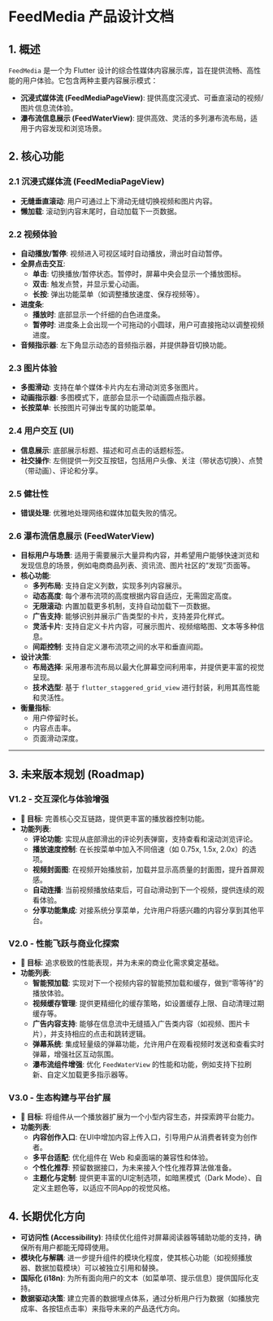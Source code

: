 # FeedMedia 产品设计文档

## 1. 概述

`FeedMedia` 是一个为 Flutter 设计的综合性媒体内容展示库，旨在提供流畅、高性能的用户体验。它包含两种主要内容展示模式：

*   **沉浸式媒体流 (FeedMediaPageView)**: 提供高度沉浸式、可垂直滚动的视频/图片信息流体验。
*   **瀑布流信息展示 (FeedWaterView)**: 提供高效、灵活的多列瀑布流布局，适用于内容发现和浏览场景。

## 2. 核心功能

### 2.1 沉浸式媒体流 (FeedMediaPageView)
- **无缝垂直滚动**: 用户可通过上下滑动无缝切换视频和图片内容。
- **懒加载**: 滚动到内容末尾时，自动加载下一页数据。

### 2.2 视频体验
- **自动播放/暂停**: 视频进入可视区域时自动播放，滑出时自动暂停。
- **全屏点击交互**:
  - **单击**: 切换播放/暂停状态。暂停时，屏幕中央会显示一个播放图标。
  - **双击**: 触发点赞，并显示爱心动画。
  - **长按**: 弹出功能菜单（如调整播放速度、保存视频等）。
- **进度条**:
  - **播放时**: 底部显示一个纤细的白色进度条。
  - **暂停时**: 进度条上会出现一个可拖动的小圆球，用户可直接拖动以调整视频进度。
- **音频指示器**: 左下角显示动态的音频指示器，并提供静音切换功能。

### 2.3 图片体验
- **多图滑动**: 支持在单个媒体卡片内左右滑动浏览多张图片。
- **动画指示器**: 多图模式下，底部会显示一个动画圆点指示器。
- **长按菜单**: 长按图片可弹出专属的功能菜单。

### 2.4 用户交互 (UI)
- **信息展示**: 底部展示标题、描述和可点击的话题标签。
- **社交操作**: 左侧提供一列交互按钮，包括用户头像、关注（带状态切换）、点赞（带动画）、评论和分享。

### 2.5 健壮性
- **错误处理**: 优雅地处理网络和媒体加载失败的情况。

### 2.6 瀑布流信息展示 (FeedWaterView)
- **目标用户与场景**: 适用于需要展示大量异构内容，并希望用户能够快速浏览和发现信息的场景，例如电商商品列表、资讯流、图片社区的“发现”页面等。
- **核心功能**:
    - **多列布局**: 支持自定义列数，实现多列内容展示。
    - **动态高度**: 每个瀑布流项的高度根据内容自适应，无需固定高度。
    - **无限滚动**: 内置加载更多机制，支持自动加载下一页数据。
    - **广告支持**: 能够识别并展示广告类型的卡片，支持差异化样式。
    - **灵活卡片**: 支持自定义卡片内容，可展示图片、视频缩略图、文本等多种信息。
    - **间距控制**: 支持自定义瀑布流项之间的水平和垂直间距。
- **设计决策**:
    - **布局选择**: 采用瀑布流布局以最大化屏幕空间利用率，并提供更丰富的视觉呈现。
    - **技术选型**: 基于 `flutter_staggered_grid_view` 进行封装，利用其高性能和灵活性。
- **衡量指标**:
    - 用户停留时长。
    - 内容点击率。
    - 页面滑动深度。

---

## 3. 未来版本规划 (Roadmap)

### V1.2 - 交互深化与体验增强

- **🎯 目标**: 完善核心交互链路，提供更丰富的播放器控制功能。
- **功能列表**:
  - **评论功能**: 实现从底部滑出的评论列表弹窗，支持查看和滚动浏览评论。
  - **播放速度控制**: 在长按菜单中加入不同倍速（如 0.75x, 1.5x, 2.0x）的选项。
  - **视频封面图**: 在视频开始播放前，加载并显示高质量的封面图，提升首屏观感。
  - **自动连播**: 当前视频播放结束后，可自动滑动到下一个视频，提供连续的观看体验。
  - **分享功能集成**: 对接系统分享菜单，允许用户将感兴趣的内容分享到其他平台。

### V2.0 - 性能飞跃与商业化探索

- **🎯 目标**: 追求极致的性能表现，并为未来的商业化需求奠定基础。
- **功能列表**:
  - **智能预加载**: 实现对下一个视频内容的智能预加载和缓存，做到“零等待”的播放体验。
  - **视频缓存管理**: 提供更精细化的缓存策略，如设置缓存上限、自动清理过期缓存等。
  - **广告内容支持**: 能够在信息流中无缝插入广告类内容（如视频、图片卡片），并支持相应的点击和跳转逻辑。
  - **弹幕系统**: 集成轻量级的弹幕功能，允许用户在观看视频时发送和查看实时弹幕，增强社区互动氛围。
  - **瀑布流组件增强**: 优化 `FeedWaterView` 的性能和功能，例如支持下拉刷新、自定义加载更多指示器等。

### V3.0 - 生态构建与平台扩展

- **🎯 目标**: 将组件从一个播放器扩展为一个小型内容生态，并探索跨平台能力。
- **功能列表**:
  - **内容创作入口**: 在UI中增加内容上传入口，引导用户从消费者转变为创作者。
  - **多平台适配**: 优化组件在 Web 和桌面端的兼容性和体验。
  - **个性化推荐**: 预留数据接口，为未来接入个性化推荐算法做准备。
  - **主题化与定制**: 提供更丰富的UI定制选项，如暗黑模式（Dark Mode）、自定义主题色等，以适应不同App的视觉风格。

## 4. 长期优化方向

- **可访问性 (Accessibility)**: 持续优化组件对屏幕阅读器等辅助功能的支持，确保所有用户都能无障碍使用。
- **模块化与解耦**: 进一步提升组件的模块化程度，使其核心功能（如视频播放器、数据加载模块）可以被独立引用和替换。
- **国际化 (i18n)**: 为所有面向用户的文本（如菜单项、提示信息）提供国际化支持。
- **数据驱动决策**: 建立完善的数据埋点体系，通过分析用户行为数据（如播放完成率、各按钮点击率）来指导未来的产品迭代方向。
